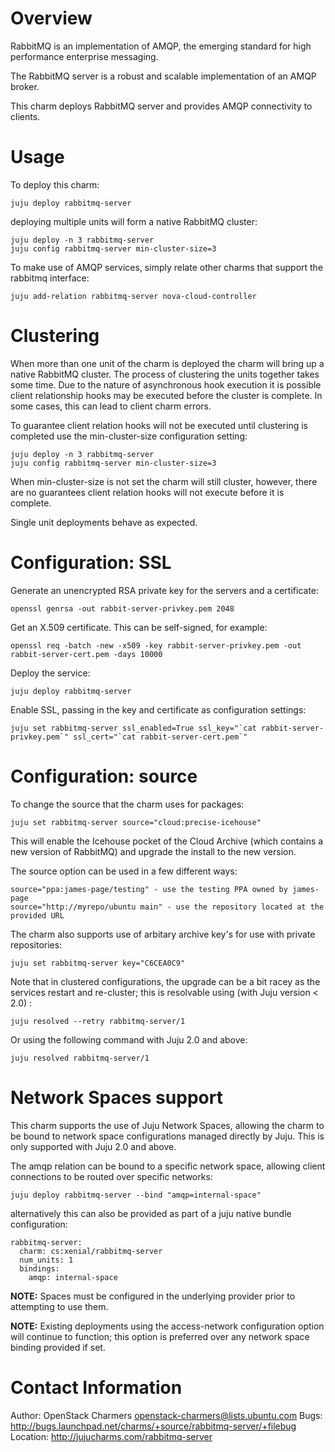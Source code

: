 # Overview

RabbitMQ is an implementation of AMQP, the emerging standard for high performance enterprise messaging.

The RabbitMQ server is a robust and scalable implementation of an AMQP broker.

This charm deploys RabbitMQ server and provides AMQP connectivity to clients.

# Usage

To deploy this charm:

    juju deploy rabbitmq-server

deploying multiple units will form a native RabbitMQ cluster:

    juju deploy -n 3 rabbitmq-server
    juju config rabbitmq-server min-cluster-size=3

To make use of AMQP services, simply relate other charms that support the rabbitmq interface:

    juju add-relation rabbitmq-server nova-cloud-controller

# Clustering

When more than one unit of the charm is deployed the charm will bring up a
native RabbitMQ cluster. The process of clustering the units together takes
some time. Due to the nature of asynchronous hook execution it is possible
client relationship hooks may be executed before the cluster is complete.
In some cases, this can lead to client charm errors.

To guarantee client relation hooks will not be executed until clustering is
completed use the min-cluster-size configuration setting:

    juju deploy -n 3 rabbitmq-server
    juju config rabbitmq-server min-cluster-size=3

When min-cluster-size is not set the charm will still cluster, however,
there are no guarantees client relation hooks will not execute before it is
complete.

Single unit deployments behave as expected.

# Configuration: SSL

Generate an unencrypted RSA private key for the servers and a certificate:

    openssl genrsa -out rabbit-server-privkey.pem 2048

Get an X.509 certificate. This can be self-signed, for example:

    openssl req -batch -new -x509 -key rabbit-server-privkey.pem -out rabbit-server-cert.pem -days 10000

Deploy the service:

    juju deploy rabbitmq-server

Enable SSL, passing in the key and certificate as configuration settings:

    juju set rabbitmq-server ssl_enabled=True ssl_key="`cat rabbit-server-privkey.pem`" ssl_cert="`cat rabbit-server-cert.pem`"

# Configuration: source

To change the source that the charm uses for packages:

    juju set rabbitmq-server source="cloud:precise-icehouse"

This will enable the Icehouse pocket of the Cloud Archive (which contains a new version of RabbitMQ) and upgrade the install to the new version.

The source option can be used in a few different ways:

    source="ppa:james-page/testing" - use the testing PPA owned by james-page
    source="http://myrepo/ubuntu main" - use the repository located at the provided URL

The charm also supports use of arbitary archive key's for use with private repositories:

    juju set rabbitmq-server key="C6CEA0C9"

Note that in clustered configurations, the upgrade can be a bit racey as the services restart and re-cluster; this is resolvable using (with Juju version < 2.0) :

    juju resolved --retry rabbitmq-server/1

Or using the following command with Juju 2.0 and above:

    juju resolved rabbitmq-server/1

# Network Spaces support

This charm supports the use of Juju Network Spaces, allowing the charm to be bound to network space configurations managed directly by Juju.  This is only supported with Juju 2.0 and above.

The amqp relation can be bound to a specific network space, allowing client connections to be routed over specific networks:

    juju deploy rabbitmq-server --bind "amqp=internal-space"

alternatively this can also be provided as part of a juju native bundle configuration:

    rabbitmq-server:
      charm: cs:xenial/rabbitmq-server
      num_units: 1
      bindings:
        amqp: internal-space

**NOTE:** Spaces must be configured in the underlying provider prior to attempting to use them.

**NOTE:** Existing deployments using the access-network configuration option will continue to function; this option is preferred over any network space binding provided if set.

# Contact Information

Author: OpenStack Charmers <openstack-charmers@lists.ubuntu.com>
Bugs: http://bugs.launchpad.net/charms/+source/rabbitmq-server/+filebug
Location: http://jujucharms.com/rabbitmq-server
